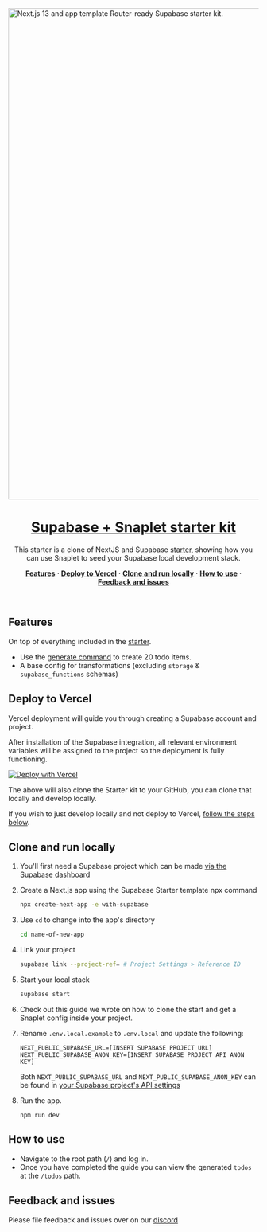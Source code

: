 <a href="https://www.snaplet.dev/">
  <img width="987" alt="Next.js 13 and app template Router-ready Supabase starter kit." src="https://github.com/khaya-zulu/supabase-snaplet-starter/assets/39437696/952b53bd-0927-4efe-b59f-84661053439a">
  <h1 align="center">Supabase + Snaplet starter kit</h1>
</a>

<p align="center">
  This starter is a clone of NextJS and Supabase <a href="https://vercel.com/templates/next.js/supabase">starter</a>, showing how you can use Snaplet to seed your Supabase local development stack.
</p>

<p align="center">
  <a href="#features"><strong>Features</strong></a> ·
  <a href="#deploy-to-vercel"><strong>Deploy to Vercel</strong></a> ·
  <a href="#clone-and-run-locally"><strong>Clone and run locally</strong></a> ·
  <a href="#how-to-use"><strong>How to use</strong></a> ·
  <a href="#feedback-and-issues"><strong>Feedback and issues</strong></a>
</p>
<br/>

## Features

On top of everything included in the [starter](https://vercel.com/templates/next.js/supabase).

- Use the [generate command](https://docs.snaplet.dev/references/data-operations/generate/) to create 20 todo items.
- A base config for transformations (excluding `storage` & `supabase_functions` schemas)

## Deploy to Vercel

Vercel deployment will guide you through creating a Supabase account and project.

After installation of the Supabase integration, all relevant environment variables will be assigned to the project so the deployment is fully functioning.

[![Deploy with Vercel](https://vercel.com/button)](https://vercel.com/new/clone?repository-url=https%3A%2F%2Fgithub.com%2Fvercel%2Fnext.js%2Ftree%2Fcanary%2Fexamples%2Fwith-supabase&project-name=nextjs-with-supabase&repository-name=nextjs-with-supabase&demo-title=nextjs-with-supabase&demo-description=This%20starter%20configures%20Supabase%20Auth%20to%20use%20cookies%2C%20making%20the%20user's%20session%20available%20throughout%20the%20entire%20Next.js%20app%20-%20Client%20Components%2C%20Server%20Components%2C%20Route%20Handlers%2C%20Server%20Actions%20and%20Middleware.&demo-url=https%3A%2F%2Fdemo-nextjs-with-supabase.vercel.app%2F&external-id=https%3A%2F%2Fgithub.com%2Fvercel%2Fnext.js%2Ftree%2Fcanary%2Fexamples%2Fwith-supabase&demo-image=https%3A%2F%2Fdemo-nextjs-with-supabase.vercel.app%2Fopengraph-image.png&integration-ids=oac_VqOgBHqhEoFTPzGkPd7L0iH6)

The above will also clone the Starter kit to your GitHub, you can clone that locally and develop locally.

If you wish to just develop locally and not deploy to Vercel, [follow the steps below](#how-to-use).

## Clone and run locally

1. You'll first need a Supabase project which can be made [via the Supabase dashboard](https://database.new)

2. Create a Next.js app using the Supabase Starter template npx command

   ```bash
   npx create-next-app -e with-supabase
   ```

3. Use `cd` to change into the app's directory

   ```bash
   cd name-of-new-app
   ```

4. Link your project

   ```bash
   supabase link --project-ref= # Project Settings > Reference ID
   ```

5. Start your local stack

   ```bash
   supabase start
   ```

6. Check out this guide we wrote on how to clone the start and get a Snaplet config inside your project.

7. Rename `.env.local.example` to `.env.local` and update the following:

   ```
   NEXT_PUBLIC_SUPABASE_URL=[INSERT SUPABASE PROJECT URL]
   NEXT_PUBLIC_SUPABASE_ANON_KEY=[INSERT SUPABASE PROJECT API ANON KEY]
   ```

   Both `NEXT_PUBLIC_SUPABASE_URL` and `NEXT_PUBLIC_SUPABASE_ANON_KEY` can be found in [your Supabase project's API settings](https://app.supabase.com/project/_/settings/api)

8. Run the app.

   ```
   npm run dev
   ```

## How to use

- Navigate to the root path (`/`) and log in.
- Once you have completed the guide you can view the generated `todos` at the `/todos` path.

## Feedback and issues

Please file feedback and issues over on our [discord](https://app.snaplet.dev/chat)
